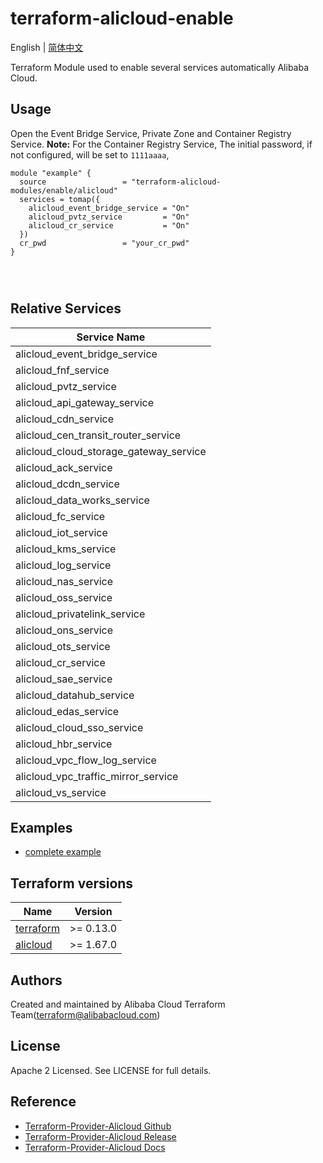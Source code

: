 # terraform-alicloud-enable

English | [简体中文](https://github.com/terraform-alicloud-modules/terraform-alicloud-enable/blob/master/README-CN.md)

Terraform Module used to enable several services automatically Alibaba Cloud.

## Usage
Open the Event Bridge Service, Private Zone and Container Registry Service. **Note:** For the Container Registry Service, The initial password, if not configured, will be set to `1111aaaa`,
```hcl
module "example" {
  source                 = "terraform-alicloud-modules/enable/alicloud"
  services = tomap({
    alicloud_event_bridge_service = "On"
    alicloud_pvtz_service         = "On"
    alicloud_cr_service           = "On"
  })
  cr_pwd                 = "your_cr_pwd"
}




```

## Relative Services
| Service Name          |
|----------------------------------------|
| alicloud_event_bridge_service          |
| alicloud_fnf_service                   |
| alicloud_pvtz_service                  |
| alicloud_api_gateway_service           |
| alicloud_cdn_service                   |
| alicloud_cen_transit_router_service    |
| alicloud_cloud_storage_gateway_service |
| alicloud_ack_service                   |
| alicloud_dcdn_service                  |
| alicloud_data_works_service            |
| alicloud_fc_service                    | 
| alicloud_iot_service                   | 
| alicloud_kms_service                   |  
| alicloud_log_service                   | 
| alicloud_nas_service                   | 
| alicloud_oss_service                   | 
| alicloud_privatelink_service           |
| alicloud_ons_service                   |  
| alicloud_ots_service                   |  
| alicloud_cr_service                    | 
| alicloud_sae_service                   | 
| alicloud_datahub_service               |  
| alicloud_edas_service                  |
| alicloud_cloud_sso_service             |
| alicloud_hbr_service                   |
| alicloud_vpc_flow_log_service          |
| alicloud_vpc_traffic_mirror_service    |
| alicloud_vs_service                    |

## Examples

* [complete example](https://github.com/terraform-alicloud-modules/terraform-alicloud-enable/tree/master/examples/complete)

## Terraform versions

| Name | Version |
|------|---------|
| <a name="requirement_terraform"></a> [terraform](#requirement\_terraform) | >= 0.13.0 |
| <a name="requirement_alicloud"></a> [alicloud](#requirement\_alicloud) | >= 1.67.0 |

Authors
-------
Created and maintained by Alibaba Cloud Terraform Team(terraform@alibabacloud.com)

License
----
Apache 2 Licensed. See LICENSE for full details.

Reference
---------
* [Terraform-Provider-Alicloud Github](https://github.com/terraform-providers/terraform-provider-alicloud)
* [Terraform-Provider-Alicloud Release](https://releases.hashicorp.com/terraform-provider-alicloud/)
* [Terraform-Provider-Alicloud Docs](https://www.terraform.io/docs/providers/alicloud/index.html)

